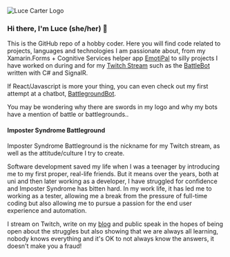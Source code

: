 <!--
**LuceCarter/LuceCarter** is a ✨ _special_ ✨ repository because its `README.md` (this file) appears on your GitHub profile.

Here are some ideas to get you started:

- 🔭 I’m currently working on ...
- 🌱 I’m currently learning ...
- 👯 I’m looking to collaborate on ...
- 🤔 I’m looking for help with ...
- 💬 Ask me about ...
- 📫 How to reach me: ...
- 😄 Pronouns: ...
- ⚡ Fun fact: ...
-->
![Luce Carter Logo](https://images.ctfassets.net/f37i8279gxv6/IlhMI1FqCAfaWJQEVjQ2a/b6d89125d570a315b25ff485e4f9890c/Logo_small.png)

### Hi there, I'm Luce (she/her) 👋

This is the GitHub repo of a hobby coder. Here you will find code related to projects, languages and technologies I am passionate about, from my Xamarin.Forms + Cognitive Services helper app [EmotiPal](https://github.com/lucecarter/emotipal) to silly projects I have worked on during and for my [Twitch Stream](https://twitch.tv/lucecarter) such as the [BattleBot](https://github.com/lucecarter/battlebot) written with C# and SignalR. 

If React/Javascript is more your thing, you can even check out my first attempt at a chatbot, [BattlegroundBot](https://github.com/LuceCarter/BattlegroundBot).

You may be wondering why there are swords in my logo and why my bots have a mention of battle or battlegrounds..

#### Imposter Syndrome Battleground

Imposter Syndrome Battleground is the nickname for my Twitch stream, as well as the attitude/culture I try to create. 

Software development saved my life when I was a teenager by introducing me to my first proper, real-life friends. But it means over the years, both at uni and then later working as a developer, I have struggled for confidence and Imposter Syndrome has bitten hard. In my work life, it has led me to working as a tester, allowing me a break from the pressure of full-time coding but also allowing me to pursue a passion for the end user experience and automation.

I stream on Twitch, write on my [blog](https://lucecarter.co.uk) and public speak in the hopes of being open about the struggles but also showing that we are always all learning, nobody knows everything and it's OK to not always know the answers, it doesn't make you a fraud!
